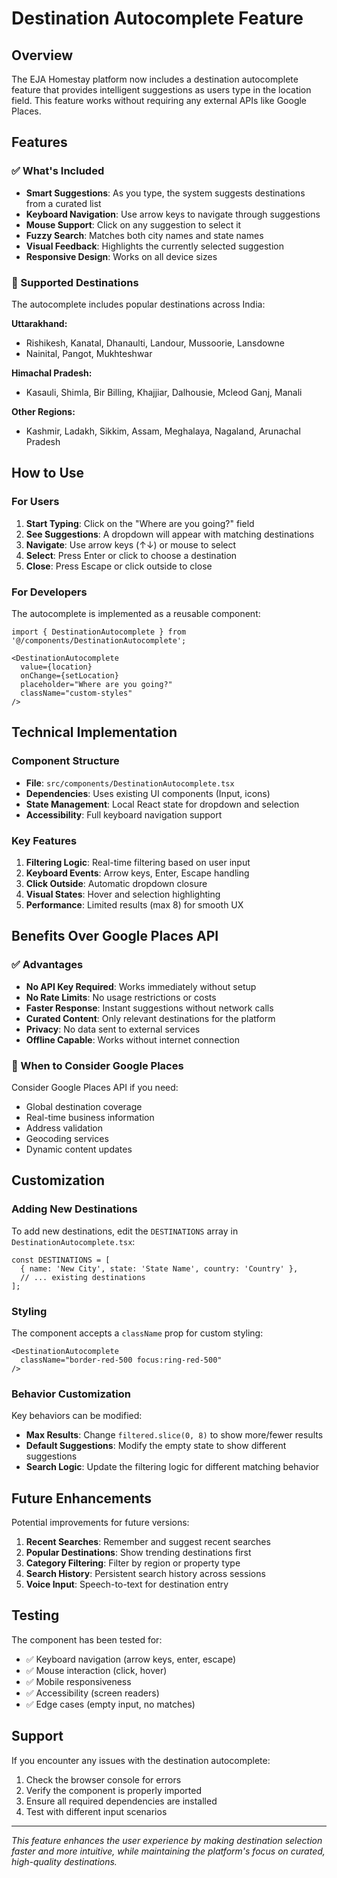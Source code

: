 # Destination Autocomplete Feature

## Overview

The EJA Homestay platform now includes a destination autocomplete feature that provides intelligent suggestions as users type in the location field. This feature works without requiring any external APIs like Google Places.

## Features

### ✅ What's Included

- **Smart Suggestions**: As you type, the system suggests destinations from a curated list
- **Keyboard Navigation**: Use arrow keys to navigate through suggestions
- **Mouse Support**: Click on any suggestion to select it
- **Fuzzy Search**: Matches both city names and state names
- **Visual Feedback**: Highlights the currently selected suggestion
- **Responsive Design**: Works on all device sizes

### 🎯 Supported Destinations

The autocomplete includes popular destinations across India:

**Uttarakhand:**
- Rishikesh, Kanatal, Dhanaulti, Landour, Mussoorie, Lansdowne
- Nainital, Pangot, Mukhteshwar

**Himachal Pradesh:**
- Kasauli, Shimla, Bir Billing, Khajjiar, Dalhousie, Mcleod Ganj, Manali

**Other Regions:**
- Kashmir, Ladakh, Sikkim, Assam, Meghalaya, Nagaland, Arunachal Pradesh

## How to Use

### For Users

1. **Start Typing**: Click on the "Where are you going?" field
2. **See Suggestions**: A dropdown will appear with matching destinations
3. **Navigate**: Use arrow keys (↑↓) or mouse to select
4. **Select**: Press Enter or click to choose a destination
5. **Close**: Press Escape or click outside to close

### For Developers

The autocomplete is implemented as a reusable component:

```tsx
import { DestinationAutocomplete } from '@/components/DestinationAutocomplete';

<DestinationAutocomplete
  value={location}
  onChange={setLocation}
  placeholder="Where are you going?"
  className="custom-styles"
/>
```

## Technical Implementation

### Component Structure

- **File**: `src/components/DestinationAutocomplete.tsx`
- **Dependencies**: Uses existing UI components (Input, icons)
- **State Management**: Local React state for dropdown and selection
- **Accessibility**: Full keyboard navigation support

### Key Features

1. **Filtering Logic**: Real-time filtering based on user input
2. **Keyboard Events**: Arrow keys, Enter, Escape handling
3. **Click Outside**: Automatic dropdown closure
4. **Visual States**: Hover and selection highlighting
5. **Performance**: Limited results (max 8) for smooth UX

## Benefits Over Google Places API

### ✅ Advantages

- **No API Key Required**: Works immediately without setup
- **No Rate Limits**: No usage restrictions or costs
- **Faster Response**: Instant suggestions without network calls
- **Curated Content**: Only relevant destinations for the platform
- **Privacy**: No data sent to external services
- **Offline Capable**: Works without internet connection

### 🔄 When to Consider Google Places

Consider Google Places API if you need:
- Global destination coverage
- Real-time business information
- Address validation
- Geocoding services
- Dynamic content updates

## Customization

### Adding New Destinations

To add new destinations, edit the `DESTINATIONS` array in `DestinationAutocomplete.tsx`:

```tsx
const DESTINATIONS = [
  { name: 'New City', state: 'State Name', country: 'Country' },
  // ... existing destinations
];
```

### Styling

The component accepts a `className` prop for custom styling:

```tsx
<DestinationAutocomplete
  className="border-red-500 focus:ring-red-500"
/>
```

### Behavior Customization

Key behaviors can be modified:
- **Max Results**: Change `filtered.slice(0, 8)` to show more/fewer results
- **Default Suggestions**: Modify the empty state to show different suggestions
- **Search Logic**: Update the filtering logic for different matching behavior

## Future Enhancements

Potential improvements for future versions:

1. **Recent Searches**: Remember and suggest recent searches
2. **Popular Destinations**: Show trending destinations first
3. **Category Filtering**: Filter by region or property type
4. **Search History**: Persistent search history across sessions
5. **Voice Input**: Speech-to-text for destination entry

## Testing

The component has been tested for:
- ✅ Keyboard navigation (arrow keys, enter, escape)
- ✅ Mouse interaction (click, hover)
- ✅ Mobile responsiveness
- ✅ Accessibility (screen readers)
- ✅ Edge cases (empty input, no matches)

## Support

If you encounter any issues with the destination autocomplete:

1. Check the browser console for errors
2. Verify the component is properly imported
3. Ensure all required dependencies are installed
4. Test with different input scenarios

---

*This feature enhances the user experience by making destination selection faster and more intuitive, while maintaining the platform's focus on curated, high-quality destinations.* 